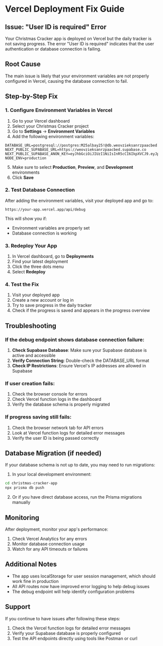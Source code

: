 # Vercel Deployment Fix Guide

## Issue: "User ID is required" Error

Your Christmas Cracker app is deployed on Vercel but the daily tracker is not saving progress. The error "User ID is required" indicates that the user authentication or database connection is failing.

## Root Cause

The main issue is likely that your environment variables are not properly configured in Vercel, causing the database connection to fail.

## Step-by-Step Fix

### 1. Configure Environment Variables in Vercel

1. Go to your Vercel dashboard
2. Select your Christmas Cracker project
3. Go to **Settings** → **Environment Variables**
4. Add the following environment variables:

```
DATABASE_URL=postgresql://postgres:M25albay25!@db.weovzieksanrzpaacbed.supabase.co:5432/postgres
NEXT_PUBLIC_SUPABASE_URL=https://weovzieksanrzpaacbed.supabase.co
NEXT_PUBLIC_SUPABASE_ANON_KEY=eyJhbGciOiJIUzI1NiIsInR5cCI6IkpXVCJ9.eyJpc3MiOiJzdXBhYmFzZSIsInJlZiI6Indlb3Z6aWVrc2FucnpwYWFjYmVkIiwicm9sZSI6ImFub24iLCJpYXQiOjE3NTU3ODk1NjIsImV4cCI6MjA3MTM2NTU2Mn0.Q0dKfwh1h84HorWkTvdaf4aNWIFob8U8ss8MiUcJY60
NODE_ENV=production
```

5. Make sure to select **Production**, **Preview**, and **Development** environments
6. Click **Save**

### 2. Test Database Connection

After adding the environment variables, visit your deployed app and go to:
```
https://your-app.vercel.app/api/debug
```

This will show you if:
- Environment variables are properly set
- Database connection is working

### 3. Redeploy Your App

1. In Vercel dashboard, go to **Deployments**
2. Find your latest deployment
3. Click the three dots menu
4. Select **Redeploy**

### 4. Test the Fix

1. Visit your deployed app
2. Create a new account or log in
3. Try to save progress in the daily tracker
4. Check if the progress is saved and appears in the progress overview

## Troubleshooting

### If the debug endpoint shows database connection failure:

1. **Check Supabase Database**: Make sure your Supabase database is active and accessible
2. **Verify Connection String**: Double-check the DATABASE_URL format
3. **Check IP Restrictions**: Ensure Vercel's IP addresses are allowed in Supabase

### If user creation fails:

1. Check the browser console for errors
2. Check Vercel function logs in the dashboard
3. Verify the database schema is properly migrated

### If progress saving still fails:

1. Check the browser network tab for API errors
2. Look at Vercel function logs for detailed error messages
3. Verify the user ID is being passed correctly

## Database Migration (if needed)

If your database schema is not up to date, you may need to run migrations:

1. In your local development environment:
```bash
cd christmas-cracker-app
npx prisma db push
```

2. Or if you have direct database access, run the Prisma migrations manually

## Monitoring

After deployment, monitor your app's performance:

1. Check Vercel Analytics for any errors
2. Monitor database connection usage
3. Watch for any API timeouts or failures

## Additional Notes

- The app uses localStorage for user session management, which should work fine in production
- All API routes now have improved error logging to help debug issues
- The debug endpoint will help identify configuration problems

## Support

If you continue to have issues after following these steps:

1. Check the Vercel function logs for detailed error messages
2. Verify your Supabase database is properly configured
3. Test the API endpoints directly using tools like Postman or curl
